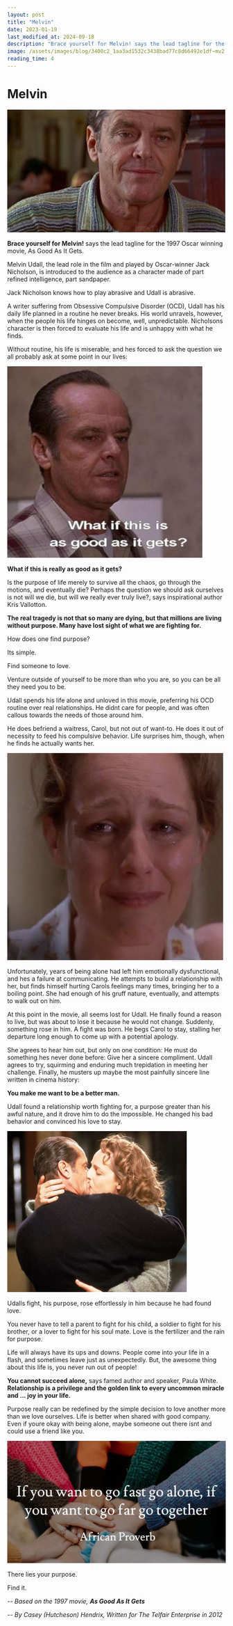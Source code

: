 ```yaml
---
layout: post
title: "Melvin"
date: 2023-01-19
last_modified_at: 2024-09-18
description: "Brace yourself for Melvin! says the lead tagline for the 1997 Oscar winning movie, As Good As It Gets."
image: /assets/images/blog/3400c2_1aa3ad1532c3438bad77c8d66492e1df~mv2.jpg
reading_time: 4
---
```

# Melvin
![ree](/assets/images/blog/3400c2_1aa3ad1532c3438bad77c8d66492e1df~mv2.jpg)

**Brace yourself for Melvin!** says the lead tagline for the 1997 Oscar winning movie, As Good As It Gets.

Melvin Udall, the lead role in the film and played by Oscar-winner Jack Nicholson, is introduced to the audience as a character made of part refined intelligence, part sandpaper.

Jack Nicholson knows how to play abrasive and Udall is abrasive.

A writer suffering from Obsessive Compulsive Disorder (OCD), Udall has his daily life planned in a routine he never breaks. His world unravels, however, when the people his life hinges on become, well, unpredictable. Nicholsons character is then forced to evaluate his life and is unhappy with what he finds.

Without routine, his life is miserable, and hes forced to ask the question we all probably ask at some point in our lives:

![ree](/assets/images/blog/3400c2_51d74b95ee874698a1e36248f34742cd~mv2.jpg)

**What if this is really as good as it gets?**

Is the purpose of life merely to survive all the chaos, go through the motions, and eventually die? Perhaps the question we should ask ourselves is not will we die, but will we really ever truly live?, says inspirational author Kris Vallotton.

**The real tragedy is not that so many are dying, but that millions are living without purpose. Many have lost sight of what we are fighting for.**

How does one find purpose?

Its simple.

Find someone to love.

Venture outside of yourself to be more than who you are, so you can be all they need you to be.

Udall spends his life alone and unloved in this movie, preferring his OCD routine over real relationships. He didnt care for people, and was often callous towards the needs of those around him.

He does befriend a waitress, Carol, but not out of want-to. He does it out of necessity to feed his compulsive behavior. Life surprises him, though, when he finds he actually wants her.

![ree](/assets/images/blog/3400c2_c2c97a5a78f045a0a1fcf5eb6da4895d~mv2.jpg)

Unfortunately, years of being alone had left him emotionally dysfunctional, and hes a failure at communicating. He attempts to build a relationship with her, but finds himself hurting Carols feelings many times, bringing her to a boiling point. She had enough of his gruff nature, eventually, and attempts to walk out on him.

At this point in the movie, all seems lost for Udall. He finally found a reason to live, but was about to lose it because he would not change. Suddenly, something rose in him. A fight was born. He begs Carol to stay, stalling her departure long enough to come up with a potential apology.

She agrees to hear him out, but only on one condition: He must do something hes never done before: Give her a sincere compliment. Udall agrees to try, squirming and enduring much trepidation in meeting her challenge. Finally, he musters up maybe the most painfully sincere line written in cinema history:

**You make me want to be a better man.**

Udall found a relationship worth fighting for, a purpose greater than his awful nature, and it drove him to do the impossible. He changed his bad behavior and convinced his love to stay.

![ree](/assets/images/blog/3400c2_0aac3ba00090499682370381d84443fa~mv2.jpg)

Udalls fight, his purpose, rose effortlessly in him because he had found love.

You never have to tell a parent to fight for his child, a soldier to fight for his brother, or a lover to fight for his soul mate. Love is the fertilizer and the rain for purpose.

Life will always have its ups and downs. People come into your life in a flash, and sometimes leave just as unexpectedly. But, the awesome thing about this life is, you never run out of people!

**You cannot succeed alone,** says famed author and speaker, Paula White. **Relationship is a privilege and the golden link to every uncommon miracle and ... joy in your life.**

Purpose really can be redefined by the simple decision to love another more than we love ourselves. Life is better when shared with good company. Even if youre okay with being alone, maybe someone out there isnt and could use a friend like you.

![ree](/assets/images/blog/3400c2_97c23948f6234fafbdb5ca95abeea8b2~mv2.jpg)

There lies your purpose.

Find it.

_\-- Based on the 1997 movie,_ **_As Good As It Gets_**

_\-- By Casey (Hutcheson) Hendrix, Written for The Telfair Enterprise in 2012_
